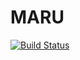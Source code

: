 # MARU

[![Build Status](https://travis-ci.com/Maximophone/maru.svg?branch=master)](https://travis-ci.com/Maximophone/maru)
